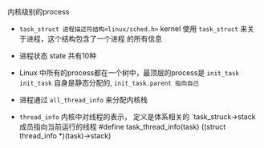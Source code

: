 内核级别的process 

* `task_struct 进程描述符结构<linux/sched.h>`
   kernel 使用 `task_struct`  来关于进程，这个结构包含了一个进程
      的所有信息

*  进程状态 state 共有10种
   <script language=c>
   #define TASK_RUNNING		0       //	"R (running)",		/*   0 */
   #define TASK_INTERRUPTIBLE	1       //	"S (sleeping)",		/*   1 */
   #define TASK_UNINTERRUPTIBLE	2   //	"D (disk sleep)",	/*   2 */
   #define __TASK_STOPPED		4       //	"T (stopped)",		/*   4 */
   #define __TASK_TRACED		8       //	"t (tracing stop)",	/*   8 */
   #define EXIT_ZOMBIE	     	16      //	"Z (zombie)",		/*  16 */
   #define EXIT_DEAD		    32      //	"X (dead)",		/*  32 */
   #define TASK_DEAD	     	64      //	"x (dead)",		/*  64 */
   #define TASK_WAKEKILL		12      //	"K (wakekill)",		/* 128 */
   #define TASK_WAKING	     	256     //	"W (waking)",		/* 256 */
   </script>

* Linux 中所有的process都在一个树中，最顶层的process是 `init_task`
  `init_task` 自身是静态分配的, `init_task.parent 指向自己`

* 进程通过 `all_thread_info` 来分配内核栈

* `thread_info` 
   内核中对线程的表示， 定义是体系相关的
   `task_struck->stack 成员指向当前运行的线程 
     #define task_thread_info(task)	((struct thread_info *)(task)->stack)


